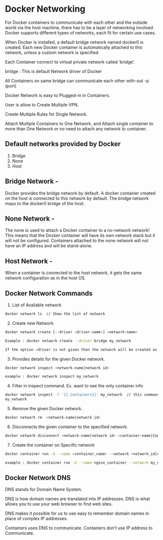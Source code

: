 
# Docker Networking 

For Docker containers to communicate with each other and the outside world via the host machine, there has to be a layer of networking involved. Docker supports different types of networks, each fit for certain use cases.

When Docker is installed, a default bridge network named  docker0 is created. Each new Docker container is automatically attached to this network, unless a custom network is specified.

Each Container connect to virtual private network called ‘bridge’.

bridge : This is default Network driver of Docker

All Containers on same bridge can communicate each other with-out -p (port)

Docker Network is easy to Plugged-in in Containers.

User is allow to Create Multiple VPN.

Create Multiple Rules for Single Network.

Attach Multiple Containers to One Network, and Attach single container to more than One Network or no need to attach any network to container.

##  Default networks provided by Docker
  1. Bridge 
  2. None 
  2. Host 

## Bridge Network - 
Docker provides the bridge network by default. A docker container created on the host is connected to this network by default. The bridge network maps to the docker0 bridge of the host.

## None Network - 
The none is used to attach a Docker container to a no-network network! This means that the Docker container will have its own network stack but it will not be configured. Containers attached to the none network will not have an IP address and will be stand-alone. 

## Host Network - 
When a container is connected to the host network, it gets the same network configuration as in the host OS.

## Docker Network Commands  

1. List of Available network 
```sh
docker network ls  // Show the list of network 
```

2. Create new Network 
```sh
docker network create [--driver <driver-name>] <network-name> 

Example : docker network create --driver bridge my_network 

If the option –driver is not given then the network will be created as a bridge network. Else, the specified driver will be used.

```
3. Provides details for the given Docker network. 
```sh
docker network inspect <network-name|network id>

example : docker network inspect my_network
```

4. Filter in inspect command. Ex. want to see the only container info 

```sh
docker network inspect -f '{{.Containers}}' my_network  // this command will give the information of only container running on 
my_network 
```

5. Remove the given Docker network. 

```sh
docker network rm  <network-name|network id>
```

6. Disconnects the given container to the specified network.

```sh
docker network disconnect <network-name|network id> <container-name|Container ID>
```

7. Create the container on Specific network 

```sh
docker container run -d --name <container_name> --network <network_id|network_name> <imageId|image_name>

example : docker container run -d --name nginx_container --network my_network nginx
```
## Docker Network DNS   
DNS stands for Domain Name System.  

DNS is how domain names are translated into IP addresses. DNS is what allows you to use your web browser to find web sites. 

DNS makes it possible for us to use easy to remember domain names in place of complex IP addresses.

Containers uses DNS to communicate. Containers don’t use IP address to Communicate.



